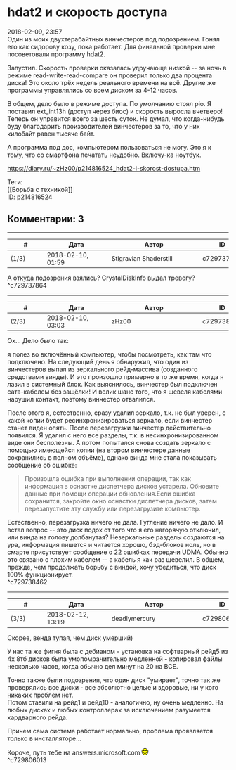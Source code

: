 hdat2 и скорость доступа
========================

  
2018-02-09, 23:57  
 Один из моих двухтерабайтных винчестеров под подозрением. Гонял его как сидорову козу, пока работает. Для финальной проверки мне посоветовали программу hdat2.   
   
 Запустил. Скорость проверки оказалась удручающе низкой -- за ночь в режиме read-write-read-compare он проверил только два процента диска! Это около трёх недель реального времени на всё. Другие же программы управлялись со всем диском за 4-12 часов.   
   
 В общем, дело было в режиме доступа. По умолчанию стоял pio. Я поставил ext\_int13h (доступ через биос) и скорость выросла вчетверо! Теперь он управится всего за шесть суток. Не думал, что когда-нибудь буду благодарить производителей винчестеров за то, что у них килобайт равен тысяче байт.   
   
 А программа под дос, компьютером пользоваться не могу. Это я к тому, что со смартфона печатать неудобно. Включу-ка ноутбук.   
  
<https://diary.ru/~zHz00/p214816524_hdat2-i-skorost-dostupa.htm>  
  
Теги:  
[[Борьба с техникой]]  
ID: p214816524  


Комментарии: 3
--------------

  


---



|         #         |              Дата              |                     Автор                     |           ID           |
| --- | --- | --- | --- |
| (1/3) | 2018-02-10, 01:59 | Stigravian Shaderstill | c729737864 |

  
 А откуда подозрения взялись? CrystalDiskInfo выдал тревогу?   
 ^c729737864

---



|         #         |              Дата              |                     Автор                     |           ID           |
| --- | --- | --- | --- |
| (2/3) | 2018-02-10, 03:03 | zHz00 | c729738462 |

  
 Ох... Дело было так:   
   
 я полез во включённый компьютер, чтобы посмотреть, как там что подключено. На следующий день я обнаружил, что один из винчестеров выпал из зеркального рейд-массива (созданного средствами винды). И это произошло примерно в то же время, когда я лазил в системный блок. Как выяснилось, винчестер был подключен сата-кабелем без защёлки! И велик шанс того, что я шевеля кабелями нарушил контакт, поэтому винчестер отвалился.   
   
 После этого я, естественно, сразу удалил зеркало, т.к. не был уверен, с какой копии будет ресинхронизироваться зеркало, если винчестер станет виден опять. После перезагрузки винчестер действительно появился. Я удалил с него все разделы, т.к. в несинхронизированном виде они бесполезны. А потом попытался снова создать зеркало с помощью имеющейся копии (на втором винчестере данные сохранились в полном объёме), однако винда мне стала показывать сообщение об ошибке:   
   
 
>  Произошла ошибка при выполнении операции, так как информация в оснастке диспетчера дисков устарела. Обновите данные при помощи операции обновления.Если ошибка сохранится, закройте окно оснастки диспетчера дисков, затем перезапустите эту службу или перезагрузите компьютер. 

   
   
 Естественно, перезагрузка ничего не дала. Гугление ничего не дало. И встал вопрос -- это диск подох от того что я его нагорячую отключил, или винда на голову долбанутая? Незеркальные разделы создаются на ура, информация пишется и читается хорошо, бэд-блоков ноль, но в смарте присутствует сообщение о 22 ошибках передачи UDMA. Обычно это связано с плохим кабелем -- а кабель я как раз шевелил. В общем, прежде, чем продолжать борьбу с виндой, хочу убедиться, что диск 100% функционирует.   
 ^c729738462

---



|         #         |              Дата              |                     Автор                     |           ID           |
| --- | --- | --- | --- |
| (3/3) | 2018-02-12, 13:19 | deadlymercury | c729806013 |

  
 Скорее, венда тупая, чем диск умерший)   
   
 У нас та же фигня была с дебианом - установка на софтварный рейд5 из 4х 8тб дисков была умопомрачительно медленной - копировал файлы несколько часов, когда обычно дел минут на 20 на ВСЕ.   
   
 Точно также были подозрения, что один диск "умирает", точно так же проверялись все диски - все абсолютно целые и здоровые, ни у кого никаких проблем нет.   
 Потом ставили на рейд1 и рейд10 - аналогично, ну очень медленно. На любых дисках и любых контроллерах за исключением разумеется хардварного рейда.   
   
 Причем сама система работает нормально, проблема проявляется только в инсталляторе...   
   
 Короче, путь тебе на answers.microsoft.com ![:)](pics/3.gif)   
 ^c729806013